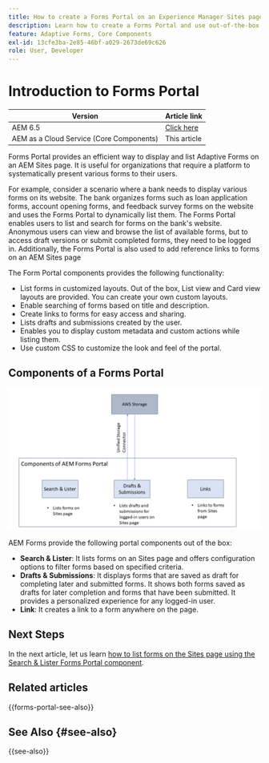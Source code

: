 ```yaml
---
title: How to create a Forms Portal on an Experience Manager Sites page?
description: Learn how to create a Forms Portal and use out-of-the-box Core components on an AEM Sites page.
feature: Adaptive Forms, Core Components
exl-id: 13cfe3ba-2e85-46bf-a029-2673de69c626
role: User, Developer
---
```


# Introduction to Forms Portal

| Version | Article link |
| -------- | ---------------------------- |
| AEM 6.5  |    [Click here](https://experienceleague.adobe.com/docs/experience-manager-65/forms/publish-process-aem-forms/introduction-publishing-forms.html)                  |
| AEM as a Cloud Service (Core Components)     | This article         |

Forms Portal provides an efficient way to display and list Adaptive Forms on an AEM Sites page. It is useful for organizations that require a platform to systematically present various forms to their users.

For example, consider a scenario where a bank needs to display various forms on its website. The bank organizes forms such as loan application forms, account opening forms, and feedback survey forms on the website and uses the Forms Portal to dynamically list them. The Forms Portal enables users to list and search for forms on the bank's website. Anonymous users can view and browse the list of available forms, but to access draft versions or submit completed forms, they need to be logged in. Additionally, the Forms Portal is also used to add reference links to forms on an AEM Sites page

The Form Portal components provides the following functionality:

* List forms in customized layouts. Out of the box, List view and Card view layouts are provided. You can create your own custom layouts.
* Enable searching of forms based on title and description.
* Create links to forms for easy access and sharing.
* Lists drafts and submissions created by the user.
* Enables you to display custom metadata and custom actions while listing them.
* Use custom CSS to customize the look and feel of the portal.

## Components of a Forms Portal 

![Components of Forms Portal](/help/forms/assets/forms-portal.png)

AEM Forms provide the following portal components out of the box:

* **Search & Lister**: It lists forms on an Sites page and offers configuration options to filter forms based on specified criteria.
* **Drafts & Submissions**: It displays forms that are saved as draft for completing later and submitted forms. It shows both forms saved as drafts for later completion and forms that have been submitted. It provides a personalized experience for any logged-in user.
* **Link**: It creates a link to a form anywhere on the page.

## Next Steps

In the next article, let us learn [how to list forms on the Sites page using the Search & Lister Forms Portal component](/help/forms/list-forms-on-sites-page.md).

## Related articles

{{forms-portal-see-also}}

## See Also {#see-also}

{{see-also}}